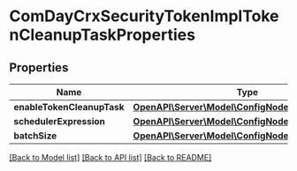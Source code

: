 # ComDayCrxSecurityTokenImplTokenCleanupTaskProperties

## Properties
Name | Type | Description | Notes
------------ | ------------- | ------------- | -------------
**enableTokenCleanupTask** | [**OpenAPI\Server\Model\ConfigNodePropertyBoolean**](ConfigNodePropertyBoolean.md) |  | [optional] 
**schedulerExpression** | [**OpenAPI\Server\Model\ConfigNodePropertyString**](ConfigNodePropertyString.md) |  | [optional] 
**batchSize** | [**OpenAPI\Server\Model\ConfigNodePropertyInteger**](ConfigNodePropertyInteger.md) |  | [optional] 

[[Back to Model list]](../README.md#documentation-for-models) [[Back to API list]](../README.md#documentation-for-api-endpoints) [[Back to README]](../README.md)


